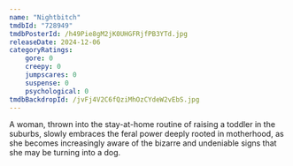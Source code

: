 ```yaml
---
name: "Nightbitch"
tmdbId: "728949"
tmdbPosterId: /h49Pie8gM2jK0UHGFRjfPB3YTd.jpg
releaseDate: 2024-12-06
categoryRatings:
    gore: 0
    creepy: 0
    jumpscares: 0
    suspense: 0
    psychological: 0
tmdbBackdropId: /jvFj4V2C6fQziMhOzCYdeW2vEbS.jpg
---
```

A woman, thrown into the stay-at-home routine of raising a toddler in the suburbs, slowly embraces the feral power deeply rooted in motherhood, as she becomes increasingly aware of the bizarre and undeniable signs that she may be turning into a dog.
